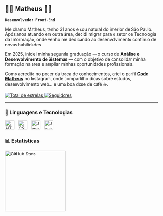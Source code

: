 ## 👨‍💻 Matheus 👋🏽

**`Desenvolvedor Front-End`**

Me chamo Matheus, tenho 31 anos e sou natural do interior de São Paulo. Após anos atuando em outra área, decidi migrar para o setor de Tecnologia da Informação, onde venho me dedicando ao desenvolvimento contínuo de novas habilidades.

Em 2025, iniciei minha segunda graduação — o curso de **Análise e Desenvolvimento de Sistemas** — com o objetivo de consolidar minha formação na área e ampliar minhas oportunidades profissionais.

Como acredito no poder da troca de conhecimentos, criei o perfil [**Code Matheus**](https://www.instagram.com/code.matheus/) no Instagram, onde compartilho dicas sobre estudos, desenvolvimento web… e uma boa dose de café ☕.

<p align="left">
    <a href="https://github.com/MatthPimentel?tab=repositories&sort=stargazers">
        <img 
            alt="Total de estrelas" 
            title="Total de estrelas GitHub" 
            src="https://custom-icon-badges.demolab.com/github/stars/MatthPimentel?color=55960c&style=for-the-badge&labelColor=488207&logo=star&label=estrelas"
        />
    </a>
    <a href="https://github.com/MatthPimentel?tab=followers">
        <img 
            alt="Seguidores"
            title="Me siga no GitHub" 
            src="https://custom-icon-badges.demolab.com/github/followers/MatthPimentel?color=236ad3&labelColor=1155ba&style=for-the-badge&logo=github&label=Seguidores&logoColor=white"
        />
    </a>
</p>

---

### 🤖 Linguagens e Tecnologias

<img 
    align="left" 
    alt="HTML"
    title="HTML" 
    width="30px" 
    style="padding-right: 10px;" 
    src="https://cdn.jsdelivr.net/gh/devicons/devicon@latest/icons/html5/html5-original.svg" 
/>
<img 
    align="left" 
    alt="CSS" 
    title="CSS"
    width="30px" 
    style="padding-right: 10px;" 
    src="https://cdn.jsdelivr.net/gh/devicons/devicon@latest/icons/css3/css3-original.svg" 
/>
<img 
    align="left" 
    alt="JavaScript" 
    title="JavaScript"
    width="30px" 
    style="padding-right: 10px;" 
    src="https://cdn.jsdelivr.net/gh/devicons/devicon@latest/icons/javascript/javascript-original.svg" 
/>
<img
    align="left" 
    alt="JavaScript" 
    title="JavaScript"
    width="30px" 
    style="padding-right: 10px;" 
    style="paddin-right: 10px;"
    src="https://cdn.jsdelivr.net/gh/devicons/devicon/icons/react/react-original.svg" 
/>

<br/>
<br/>

### 📊 Estatísticas

<img 
      align="left" 
      alt="GitHub Stats" 
      height="200" 
      src="https://github-readme-stats.vercel.app/api/top-langs/?username=MatthPimentel&theme=tokyonight&layout=compact&custom_title=Tecnologias&langs_count=3" 
  />

</p>
